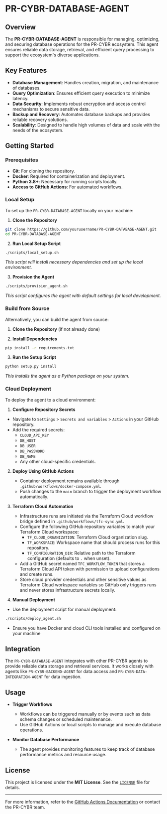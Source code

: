 <!--
Updates that need to be made:
1. 
-->

# PR-CYBR-DATABASE-AGENT

## Overview

The **PR-CYBR-DATABASE-AGENT** is responsible for managing, optimizing, and securing database operations for the PR-CYBR ecosystem. This agent ensures reliable data storage, retrieval, and efficient query processing to support the ecosystem's diverse applications.

## Key Features

- **Database Management**: Handles creation, migration, and maintenance of databases.
- **Query Optimization**: Ensures efficient query execution to minimize latency.
- **Data Security**: Implements robust encryption and access control mechanisms to secure sensitive data.
- **Backup and Recovery**: Automates database backups and provides reliable recovery solutions.
- **Scalability**: Designed to handle high volumes of data and scale with the needs of the ecosystem.

## Getting Started

### Prerequisites

- **Git**: For cloning the repository.
- **Docker**: Required for containerization and deployment.
- **Python 3.8+**: Necessary for running scripts locally.
- **Access to GitHub Actions**: For automated workflows.

### Local Setup

To set up the `PR-CYBR-DATABASE-AGENT` locally on your machine:

1. **Clone the Repository**

```bash
git clone https://github.com/yourusername/PR-CYBR-DATABASE-AGENT.git
cd PR-CYBR-DATABASE-AGENT
```

2. **Run Local Setup Script**

```bash
./scripts/local_setup.sh
```
_This script will install necessary dependencies and set up the local environment._

3. **Provision the Agent**

```bash
./scripts/provision_agent.sh
```
_This script configures the agent with default settings for local development._

### Build from Source

Alternatively, you can build the agent from source:

1. **Clone the Repository** (if not already done)

2. **Install Dependencies**

```bash
pip install -r requirements.txt
```

3. **Run the Setup Script**

```bash
python setup.py install
```
_This installs the agent as a Python package on your system._

### Cloud Deployment

To deploy the agent to a cloud environment:

1. **Configure Repository Secrets**

- Navigate to `Settings` > `Secrets and variables` > `Actions` in your GitHub repository.
- Add the required secrets:
   - `CLOUD_API_KEY`
   - `DB_HOST`
   - `DB_USER`
   - `DB_PASSWORD`
   - `DB_NAME`
   - Any other cloud-specific credentials.

2. **Deploy Using GitHub Actions**

   - Container deployment remains available through `.github/workflows/docker-compose.yml`.
   - Push changes to the `main` branch to trigger the deployment workflow automatically.

3. **Terraform Cloud Automation**

   - Infrastructure runs are initiated via the Terraform Cloud workflow bridge defined in `.github/workflows/tfc-sync.yml`.
   - Configure the following GitHub repository variables to match your Terraform Cloud workspace:
     - `TF_CLOUD_ORGANIZATION`: Terraform Cloud organization slug.
     - `TF_WORKSPACE`: Workspace name that should process runs for this repository.
     - `TF_CONFIGURATION_DIR`: Relative path to the Terraform configuration (defaults to `.` when unset).
   - Add a GitHub secret named `TFC_WORKFLOW_TOKEN` that stores a Terraform Cloud API token with permission to upload configurations and create runs.
   - Store cloud provider credentials and other sensitive values as Terraform Cloud workspace variables so GitHub only triggers runs and never stores infrastructure secrets locally.

4. **Manual Deployment**

- Use the deployment script for manual deployment:

```bash
./scripts/deploy_agent.sh
```

- Ensure you have Docker and cloud CLI tools installed and configured on your machine

## Integration

The `PR-CYBR-DATABASE-AGENT` integrates with other PR-CYBR agents to provide reliable data storage and retrieval services. It works closely with agents like `PR-CYBR-BACKEND-AGENT` for data access and `PR-CYBR-DATA-INTEGRATION-AGENT` for data ingestion.

## Usage

- **Trigger Workflows**

  - Workflows can be triggered manually or by events such as data schema changes or scheduled maintenance.
  - Use GitHub Actions or local scripts to manage and execute database operations.

- **Monitor Database Performance**

  - The agent provides monitoring features to keep track of database performance metrics and resource usage.

## License

This project is licensed under the **MIT License**. See the [`LICENSE`](LICENSE) file for details.

---

For more information, refer to the [GitHub Actions Documentation](https://docs.github.com/en/actions) or contact the PR-CYBR team.
